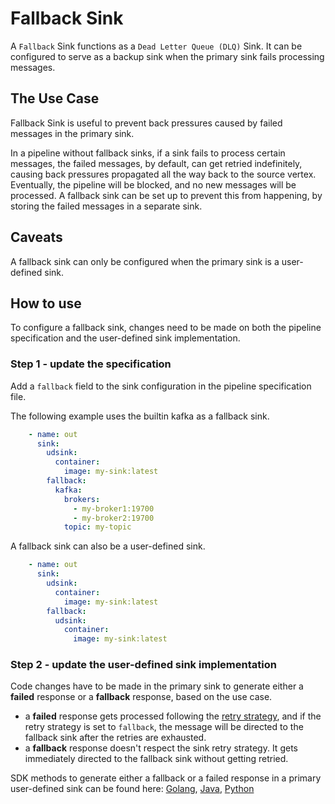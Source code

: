 # Fallback Sink

A `Fallback` Sink functions as a `Dead Letter Queue (DLQ)` Sink.
It can be configured to serve as a backup sink when the primary sink fails processing messages. 

## The Use Case

Fallback Sink is useful to prevent back pressures caused by failed messages in the primary sink.

In a pipeline without fallback sinks, if a sink fails to process certain messages, 
the failed messages, by default, can get retried indefinitely, 
causing back pressures propagated all the way back to the source vertex.
Eventually, the pipeline will be blocked, and no new messages will be processed.
A fallback sink can be set up to prevent this from happening, by storing the failed messages in a separate sink.

## Caveats

A fallback sink can only be configured when the primary sink is a user-defined sink.

## How to use

To configure a fallback sink,
changes need to be made on both the pipeline specification and the user-defined sink implementation.

### Step 1 - update the specification

Add a `fallback` field to the sink configuration in the pipeline specification file.

The following example uses the builtin kafka as a fallback sink.

```yaml
    - name: out
      sink:
        udsink:
          container:
            image: my-sink:latest
        fallback:
          kafka:
            brokers:
              - my-broker1:19700
              - my-broker2:19700
            topic: my-topic
```

A fallback sink can also be a user-defined sink.

```yaml
    - name: out
      sink:
        udsink:
          container:
            image: my-sink:latest
        fallback:
          udsink:
            container:
              image: my-sink:latest
```
### Step 2 - update the user-defined sink implementation

Code changes have to be made in the primary sink to generate either a **failed** response or a **fallback** response,
based on the use case.

* a **failed** response gets processed following the [retry strategy](https://numaflow.numaproj.io/user-guide/sinks/retry-strategy/), and if the retry strategy is set to `fallback`, the message will be directed to the fallback sink after the retries are exhausted.
* a **fallback** response doesn't respect the sink retry strategy. It gets immediately directed to the fallback sink without getting retried.

SDK methods to generate either a fallback or a failed response in a primary user-defined sink can be found here:
[Golang](https://github.com/numaproj/numaflow-go/blob/main/pkg/sinker/types.go), [Java](https://github.com/numaproj/numaflow-java/blob/main/src/main/java/io/numaproj/numaflow/sinker/Response.java), [Python](https://github.com/numaproj/numaflow-python/blob/main/pynumaflow/sinker/_dtypes.py)
